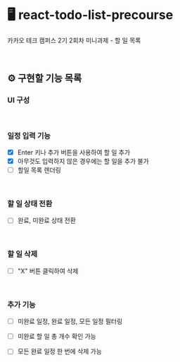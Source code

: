 # 🖥️ react-todo-list-precourse
카카오 테크 캠퍼스 2기 2회차 미니과제 - 할 일 목록

<br>

## ⚙️ 구현할 기능 목록

### UI 구성

<br>

### 일정 입력 기능

- [x] Enter 키나 추가 버튼을 사용하여 할 일 추가
- [x] 아무것도 입력하지 않은 경우에는 할 일을 추가 불가
- [ ] 할일 목록 렌더링

<br>

### 할 일 상태 전환
- [ ] 완료, 미완료 상태 전환


<br>

### 할 일 삭제 
- [ ] "X" 버튼 클릭하여 삭제

<br>

### 추가 기능
- [ ] 미완료 일정, 완료 일정, 모든 일정 필터링
- [ ] 미완료 할 일 총 개수 확인 가능
- [ ] 모든 완료 일정 한 번에 삭제 가능

